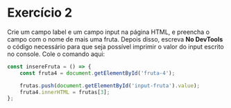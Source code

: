 # Exercício 2

Crie um campo label e um campo input na página HTML, e preencha o campo com o nome de mais uma fruta.
Depois disso, escreva **No DevTools** o código necessário para que seja possível imprimir o valor do input escrito no console.
Cole o comando aqui:
```jsx
const insereFruta = () => {
	const fruta4 = document.getElementById('fruta-4');

	frutas.push(document.getElementById('input-fruta').value);
	fruta4.innerHTML = frutas[3];
};
```